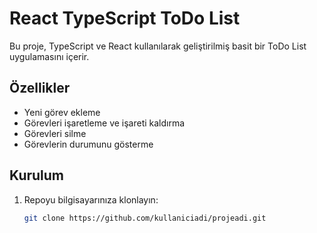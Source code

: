 # React TypeScript ToDo List

Bu proje, TypeScript ve React kullanılarak geliştirilmiş basit bir ToDo List uygulamasını içerir.

## Özellikler

- Yeni görev ekleme
- Görevleri işaretleme ve işareti kaldırma
- Görevleri silme
- Görevlerin durumunu gösterme

## Kurulum

1. Repoyu bilgisayarınıza klonlayın:

   ```bash
   git clone https://github.com/kullaniciadi/projeadi.git
